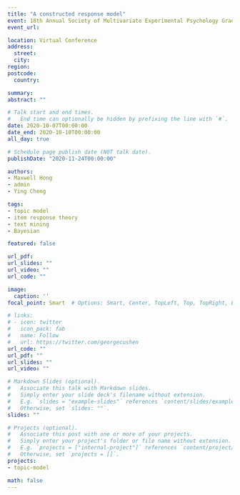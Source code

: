 ```yaml
---
title: "A constructed response model"
event: 18th Annual Society of Multivariate Experimental Psychology Graduate Student Preconference
event_url:

location: Virtual Conference
address:
  street:
  city:
region:
postcode:
  country:

summary:
abstract: ""

# Talk start and end times.
#   End time can optionally be hidden by prefixing the line with `#`.
date: 2020-10-07T00:00:00
date_end: 2020-10-10T00:00:00
all_day: true

# Schedule page publish date (NOT talk date).
publishDate: "2020-11-24T00:00:00"

authors:
- Maxwell Hong
- admin
- Ying Cheng

tags:
- topic model
- item response theory
- text mining
- Bayesian

featured: false

url_pdf:
url_slides: ""
url_video: ""
url_code: ""

image:
  caption: ''
focal_point: Smart  # Options: Smart, Center, TopLeft, Top, TopRight, Left, Right, BottomLeft, Bottom, BottomRight

# links:
# - icon: twitter
#   icon_pack: fab
#   name: Follow
#   url: https://twitter.com/georgecushen
url_code: ""
url_pdf: ""
url_slides: ""
url_video: ""

# Markdown Slides (optional).
#   Associate this talk with Markdown slides.
#   Simply enter your slide deck's filename without extension.
#   E.g. `slides = "example-slides"` references `content/slides/example-slides.md`.
#   Otherwise, set `slides: ""`.
slides: ""

# Projects (optional).
#   Associate this post with one or more of your projects.
#   Simply enter your project's folder or file name without extension.
#   E.g. `projects = ["internal-project"]` references `content/project/deep-learning/index.md`.
#   Otherwise, set `projects = []`.
projects:
- topic-model

math: false
---
```

